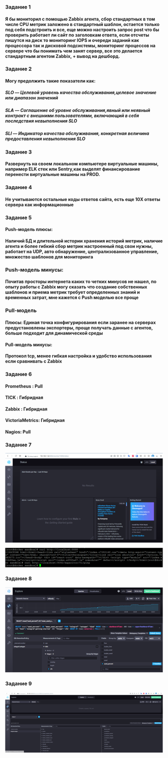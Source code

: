 ### Задание 1

#### Я бы мониторил с помощью Zabbix агента, сбор стандартных в том числе CPU метрик заложено в стандартный шаблон, остается только под себя подстроить и все, еще можно настроить запрос post что бы проверить работает ли сайт по заголовкам ответа, если отсчеты пишутся на диск то мониторинг IOPS и очереди заданий как процессора так и дисковой подсистемы, мониторинг процессов на сервере что бы понимать чем занят сервер, все это делается стандартным агентом Zabbix, + вывод на дешборд.

### Задание 2

#### Могу предолжить такие показатели как:

##### SLO — Целевой уровень качества обслуживания,целевое значение или диапазон значений
##### SLA — Соглашение об уровне обслуживания,явный или неявный контракт с внешними пользователями, включающий в себя последствия невыполнения SLO
##### SLI — Индикатор качества обслуживания, конкретная величина предоставления невыполнения SLO

### Задание 3

####  Развернуть на своем локальном компьютере виртуальные машины, например ELK стек или Sentry,как выделят финансирование  перенести виртуальные машины на PROD.

### Задание 4

####  Не учитываются остальные коды ответов сайта, есть еще 10X ответы сервера как информационные

### Задание 5

#### Push-модель плюсы:

#### Наличий БД и длительной истории хранения историй метрик, наличие агента и более гибкий сбор метрик настроенный под свои нужны, работает на UDP, авто обнаружение, централизованное управление, множество шаблонов для мониторинга

### Push-модель минусы:

#### Почитав просторы интернета каких то четких минусов не нашел, по опыту работы с Zabbix могу сказать что создание собственных шаблонов и приема метрик требует определенных знаний и временных затрат, мне кажется с Push моделью все проще

###  Pull-модель
 
#### Плюсы: Единая точка конфигурирования если заранее на серверах предустановлены экспортеры, проще получать данные с агентов, больше подходит для динамической среды

#### Pull-модель минусы:
 
#### Протокол tcp, менее гибкая настройка и удобство использования если сравнивать с Zabbix

### Задание 6

#### Prometheus : Pull

#### TICK : Гибридная

#### Zabbix : Гибридная

#### VictoriaMetrics: Гибридная

#### Nagios: Pull

### Задание 7

![Alt text](https://github.com/maks1001281/devops-netology/blob/main/Home_work/10.2/tick.PNG?raw=true "Optional Title")

![Alt text](https://github.com/maks1001281/devops-netology/blob/main/Home_work/10.2/tick2.PNG?raw=true "Optional Title")

### Задание 8

![Alt text](https://github.com/maks1001281/devops-netology/blob/main/Home_work/10.2/disk.PNG?raw=true "Optional Title")

### Задание 9

![Alt text](https://github.com/maks1001281/devops-netology/blob/main/Home_work/10.2/docker.PNG?raw=true "Optional Title")

